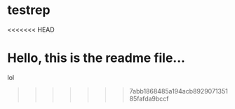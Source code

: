 testrep
=======
<<<<<<< HEAD

Hello, this is the readme file...
=======
lol
>>>>>>> 7abb1868485a194acb892907135185fafda9bccf
